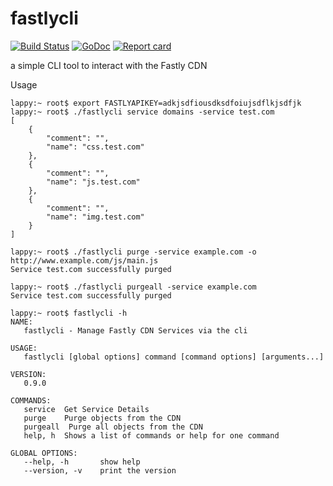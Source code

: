 # fastlycli
[![Build Status](https://travis-ci.org/cameronnewman/fastlycli.svg?branch=master)](https://travis-ci.org/cameronnewman/fastlycli) [![GoDoc](https://godoc.org/github.com/cameronnewman/fastlycli?status.svg)](http://godoc.org/github.com/cameronnewman/fastlycli) [![Report card](https://goreportcard.com/badge/github.com/cameronnewman/fastlycli)](https://goreportcard.com/report/github.com/cameronnewman/fastlycli)

a simple CLI tool to interact with the Fastly CDN


Usage

```
lappy:~ root$ export FASTLYAPIKEY=adkjsdfiousdksdfoiujsdflkjsdfjk
lappy:~ root$ ./fastlycli service domains -service test.com
[
	{
		"comment": "",
		"name": "css.test.com"
	},
	{
		"comment": "",
		"name": "js.test.com"
	},
	{
		"comment": "",
		"name": "img.test.com"
	}
]
```
```
lappy:~ root$ ./fastlycli purge -service example.com -o http://www.example.com/js/main.js
Service test.com successfully purged
```

```
lappy:~ root$ ./fastlycli purgeall -service example.com
Service test.com successfully purged
```

```
lappy:~ root$ fastlycli -h
NAME:
   fastlycli - Manage Fastly CDN Services via the cli

USAGE:
   fastlycli [global options] command [command options] [arguments...]

VERSION:
   0.9.0

COMMANDS:
   service	Get Service Details
   purge	Purge objects from the CDN
   purgeall  Purge all objects from the CDN
   help, h	Shows a list of commands or help for one command

GLOBAL OPTIONS:
   --help, -h		show help
   --version, -v	print the version
```
